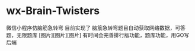 # wx-Brain-Twisters
微信小程序仿脑筋急转弯
目前实现了 脑筋急转弯题目自动获取网络数据，可答题，无限题库
[图片][图片][图片]
有时间会完善排行版功能，题库功能，用GO写后端
